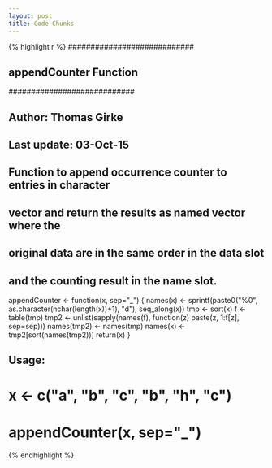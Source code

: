 ```yaml
---
layout: post
title: Code Chunks 
---
```


{% highlight r %}
############################
## appendCounter Function ##
############################
## Author: Thomas Girke
## Last update: 03-Oct-15

## Function to append occurrence counter to entries in character 
## vector and return the results as named vector where the 
## original data are in the same order in the data slot
## and the counting result in the name slot.
appendCounter <- function(x, sep="_") {
    names(x) <- sprintf(paste0("%0", as.character(nchar(length(x))+1), "d"), seq_along(x))
    tmp <- sort(x)
    f <- table(tmp)
    tmp2 <- unlist(sapply(names(f), function(z) paste(z, 1:f[z], sep=sep)))
    names(tmp2) <- names(tmp)
    names(x) <- tmp2[sort(names(tmp2))]
    return(x)
}
## Usage:
# x <-  c("a", "b", "c", "b", "h", "c")                                            
# appendCounter(x, sep="_")
{% endhighlight %}


